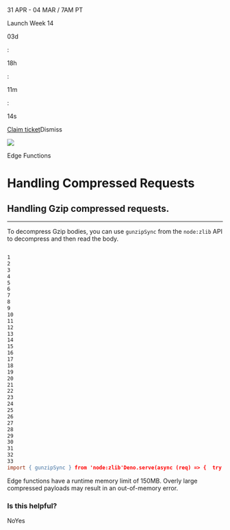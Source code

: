 31 APR - 04 MAR / 7AM PT

Launch Week 14

03d

:

18h

:

11m

:

14s

[Claim ticket](https://supabase.com/launch-week)Dismiss

![](https://supabase.com/docs/_next/image?url=%2Fdocs%2Fimg%2Flaunchweek%2F14%2Fpromo-banner-bg.png&w=3840&q=100&dpl=dpl_9WgBm3X43HXGqPuPh4vSvQgRaZyZ)

Edge Functions

# Handling Compressed Requests

## Handling Gzip compressed requests.

* * *

To decompress Gzip bodies, you can use `gunzipSync` from the `node:zlib` API to decompress and then read the body.

```flex

1
2
3
4
5
6
7
8
9
10
11
12
13
14
15
16
17
18
19
20
21
22
23
24
25
26
27
28
29
30
31
32
33
import { gunzipSync } from 'node:zlib'Deno.serve(async (req) => {  try {    // Check if the request body is gzip compressed    const contentEncoding = req.headers.get('content-encoding')    if (contentEncoding !== 'gzip') {      return new Response('Request body is not gzip compressed', {        status: 400,      })    }    // Read the compressed body    const compressedBody = await req.arrayBuffer()    // Decompress the body    const decompressedBody = gunzipSync(new Uint8Array(compressedBody))    // Convert the decompressed body to a string    const decompressedString = new TextDecoder().decode(decompressedBody)    const data = JSON.parse(decompressedString)    // Process the decompressed body as needed    console.log(`Received: ${JSON.stringify(data)}`)    return new Response('ok', {      headers: { 'Content-Type': 'text/plain' },    })  } catch (error) {    console.error('Error:', error)    return new Response('Error processing request', { status: 500 })  }})
```

Edge functions have a runtime memory limit of 150MB. Overly large compressed payloads may result in an out-of-memory error.

### Is this helpful?

NoYes